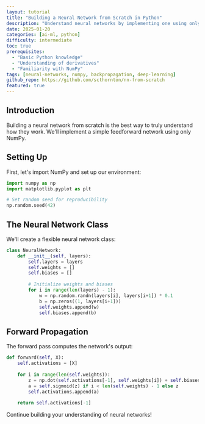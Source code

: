 ```yaml
---
layout: tutorial
title: "Building a Neural Network from Scratch in Python"
description: "Understand neural networks by implementing one using only NumPy"
date: 2025-01-20
categories: [ai-ml, python]
difficulty: intermediate
toc: true
prerequisites:
  - "Basic Python knowledge"
  - "Understanding of derivatives"
  - "Familiarity with NumPy"
tags: [neural-networks, numpy, backpropagation, deep-learning]
github_repo: https://github.com/scthornton/nn-from-scratch
featured: true
---
```


## Introduction

Building a neural network from scratch is the best way to truly understand how they work. We'll implement a simple feedforward network using only NumPy.

## Setting Up

First, let's import NumPy and set up our environment:

```python
import numpy as np
import matplotlib.pyplot as plt

# Set random seed for reproducibility
np.random.seed(42)
```

## The Neural Network Class

We'll create a flexible neural network class:

```python
class NeuralNetwork:
    def __init__(self, layers):
        self.layers = layers
        self.weights = []
        self.biases = []
        
        # Initialize weights and biases
        for i in range(len(layers) - 1):
            w = np.random.randn(layers[i], layers[i+1]) * 0.1
            b = np.zeros((1, layers[i+1]))
            self.weights.append(w)
            self.biases.append(b)
```

## Forward Propagation

The forward pass computes the network's output:

```python
def forward(self, X):
    self.activations = [X]
    
    for i in range(len(self.weights)):
        z = np.dot(self.activations[-1], self.weights[i]) + self.biases[i]
        a = self.sigmoid(z) if i < len(self.weights) - 1 else z
        self.activations.append(a)
    
    return self.activations[-1]
```

Continue building your understanding of neural networks!
